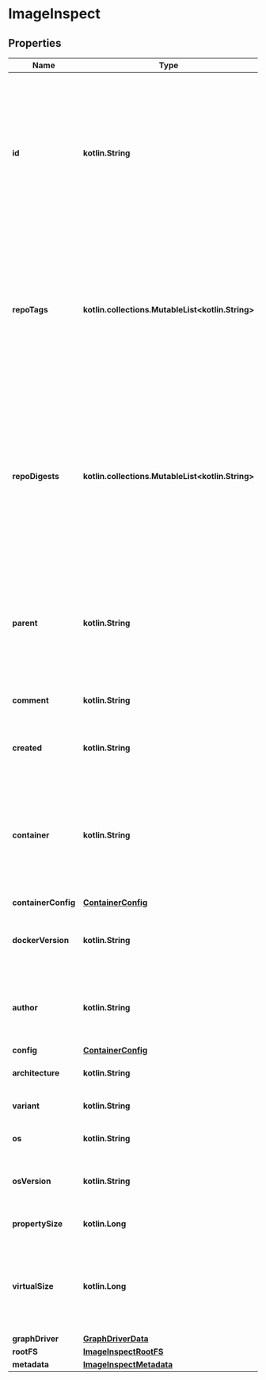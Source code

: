 
# ImageInspect

## Properties
Name | Type | Description | Notes
------------ | ------------- | ------------- | -------------
**id** | **kotlin.String** | ID is the content-addressable ID of an image.  This identifier is a content-addressable digest calculated from the image&#39;s configuration (which includes the digests of layers used by the image).  Note that this digest differs from the &#x60;RepoDigests&#x60; below, which holds digests of image manifests that reference the image.  |  [optional]
**repoTags** | **kotlin.collections.MutableList&lt;kotlin.String&gt;** | List of image names/tags in the local image cache that reference this image.  Multiple image tags can refer to the same image, and this list may be empty if no tags reference the image, in which case the image is \&quot;untagged\&quot;, in which case it can still be referenced by its ID.  |  [optional]
**repoDigests** | **kotlin.collections.MutableList&lt;kotlin.String&gt;** | List of content-addressable digests of locally available image manifests that the image is referenced from. Multiple manifests can refer to the same image.  These digests are usually only available if the image was either pulled from a registry, or if the image was pushed to a registry, which is when the manifest is generated and its digest calculated.  |  [optional]
**parent** | **kotlin.String** | ID of the parent image.  Depending on how the image was created, this field may be empty and is only set for images that were built/created locally. This field is empty if the image was pulled from an image registry.  |  [optional]
**comment** | **kotlin.String** | Optional message that was set when committing or importing the image.  |  [optional]
**created** | **kotlin.String** | Date and time at which the image was created, formatted in [RFC 3339](https://www.ietf.org/rfc/rfc3339.txt) format with nano-seconds.  |  [optional]
**container** | **kotlin.String** | The ID of the container that was used to create the image.  Depending on how the image was created, this field may be empty.  **Deprecated**: this field is kept for backward compatibility, but will be removed in API v1.45.  |  [optional]
**containerConfig** | [**ContainerConfig**](ContainerConfig.md) |  |  [optional]
**dockerVersion** | **kotlin.String** | The version of Docker that was used to build the image.  Depending on how the image was created, this field may be empty.  |  [optional]
**author** | **kotlin.String** | Name of the author that was specified when committing the image, or as specified through MAINTAINER (deprecated) in the Dockerfile.  |  [optional]
**config** | [**ContainerConfig**](ContainerConfig.md) |  |  [optional]
**architecture** | **kotlin.String** | Hardware CPU architecture that the image runs on.  |  [optional]
**variant** | **kotlin.String** | CPU architecture variant (presently ARM-only).  |  [optional]
**os** | **kotlin.String** | Operating System the image is built to run on.  |  [optional]
**osVersion** | **kotlin.String** | Operating System version the image is built to run on (especially for Windows).  |  [optional]
**propertySize** | **kotlin.Long** | Total size of the image including all layers it is composed of.  |  [optional]
**virtualSize** | **kotlin.Long** | Total size of the image including all layers it is composed of.  Deprecated: this field is omitted in API v1.44, but kept for backward compatibility. Use Size instead.  |  [optional]
**graphDriver** | [**GraphDriverData**](GraphDriverData.md) |  |  [optional]
**rootFS** | [**ImageInspectRootFS**](ImageInspectRootFS.md) |  |  [optional]
**metadata** | [**ImageInspectMetadata**](ImageInspectMetadata.md) |  |  [optional]



